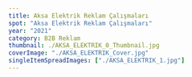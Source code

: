 ```yaml
---
title: Aksa Elektrik Reklam Çalışmaları
spot: "Aksa Elektrik Reklam Çalışmaları"
year: "2021"
category: B2B Reklam
thumbnail: ./AKSA_ELEKTRIK_0_Thumbnail.jpg
coverImage: "./AKSA_ELEKTRIK_Cover.jpg"
singleItemSpreadImages: ["./AKSA_ELEKTRIK_1.jpg"]
---
```

